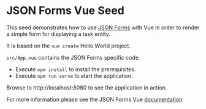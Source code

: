 # JSON Forms Vue Seed

This seed demonstrates how to use [JSON Forms](https://jsonforms.io) with Vue in order to render a simple form for displaying a task entity.

It is based on the `vue create` Hello World project.

`src/App.vue` contains the JSON Forms specific code.

- Execute `npm install` to install the prerequisites.
- Execute `npm run serve` to start the application.

Browse to http://localhost:8080 to see the application in action.

For more information please see the JSON Forms Vue [documentation](https://jsonforms.io/docs/integrations/vue)